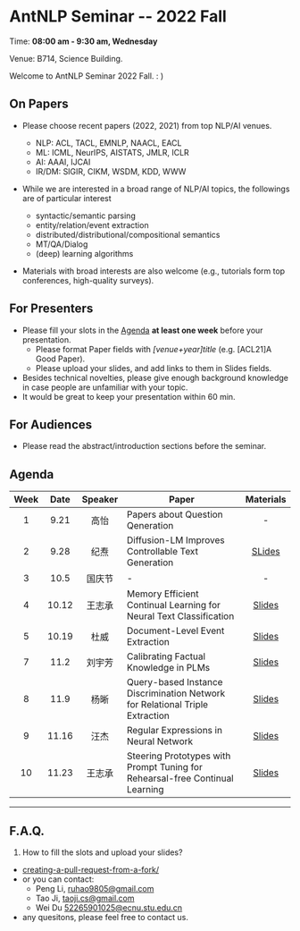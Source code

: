  # AntNLP Seminar -- 2022 Fall

Time: **08:00 am - 9:30 am, Wednesday**

Venue: B714, Science Building.

Welcome to AntNLP Seminar 2022 Fall. : )

## On Papers

- Please choose recent papers (2022, 2021) from top NLP/AI venues. 
  - NLP: ACL, TACL, EMNLP, NAACL, EACL
  - ML:  ICML, NeurIPS, AISTATS, JMLR, ICLR
  - AI:  AAAI, IJCAI
  - IR/DM: SIGIR, CIKM, WSDM, KDD, WWW

- While we are interested in a broad range of NLP/AI topics, the followings are of particular interest
  - syntactic/semantic parsing
  - entity/relation/event extraction
  - distributed/distributional/compositional semantics
  - MT/QA/Dialog
  - (deep) learning algorithms

- Materials with broad interests are also welcome (e.g., tutorials form top conferences, high-quality surveys).

## For Presenters

- Please fill your slots in the [Agenda](#agenda) **at least one week** before your presentation.
  - Please format Paper fields with *[venue+year]title* (e.g. [ACL21]A Good Paper).
  - Please upload your slides, and add links to them in Slides fields.
- Besides technical novelties, please give enough background knowledge in case people are unfamiliar with your topic.
- It would be great to keep your presentation within 60 min.

## For Audiences

- Please read the abstract/introduction sections before the seminar.

## Agenda

Week   	| Date 	| Speaker   | Paper   	| Materials
:---:  	| :---: | :---:		| --- 		| :---:
1 	|9.21 	| 高怡	|Papers about Question Qeneration| -
2 	|9.28 	| 纪焘	|Diffusion-LM Improves Controllable Text Generation | [SLides](https://github.com/AntNLP/seminar/blob/master/2022Fall_AntNLP/week2/Diffusion-LM.pdf)
3 	|10.5 	| 国庆节   |-|-
4 	|10.12 	| 王志承 	|Memory Efficient Continual Learning for Neural Text Classification|[Slides](https://github.com/AntNLP/seminar/blob/master/2022Fall_AntNLP/week4/ada.pdf)
5 	|10.19 	| 杜威 	|Document-Level Event Extraction|[Slides](https://github.com/AntNLP/seminar/blob/master/2022Fall_AntNLP/week5/2022-10-24%E7%BB%84%E4%BC%9A.pdf)
7 	|11.2	| 刘宇芳 	|Calibrating Factual Knowledge in PLMs|[Slides](https://github.com/AntNLP/seminar/blob/master/2022Fall_AntNLP/week6/1102.pdf)
8 	|11.9	| 杨晰	| Query-based Instance Discrimination Network for Relational Triple Extraction|[Slides](https://github.com/AntNLP/seminar/blob/master/2022Fall_AntNLP/week8/slides.pdf)
9 	|11.16	| 汪杰 	|Regular Expressions in Neural Network|[Slides](https://github.com/AntNLP/seminar/blob/master/2022Fall_AntNLP/week9/slides.pdf)
10	|11.23	| 王志承	|Steering Prototypes with Prompt Tuning for Rehearsal-free Continual Learning | [Slides](https://github.com/AntNLP/seminar/blob/master/2022Fall_AntNLP/week10/CPP.pdf)

---
## F.A.Q.

1. How to fill the slots and upload your slides?
- [creating-a-pull-request-from-a-fork/](https://help.github.com/articles/creating-a-pull-request-from-a-fork/)
- or you can contact:
  - Peng Li, <ruhao9805@gmail.com>
  - Tao Ji, <taoji.cs@gmail.com>
  - Wei Du <52265901025@ecnu.stu.edu.cn>
- any quesitons, please feel free to contact us.

